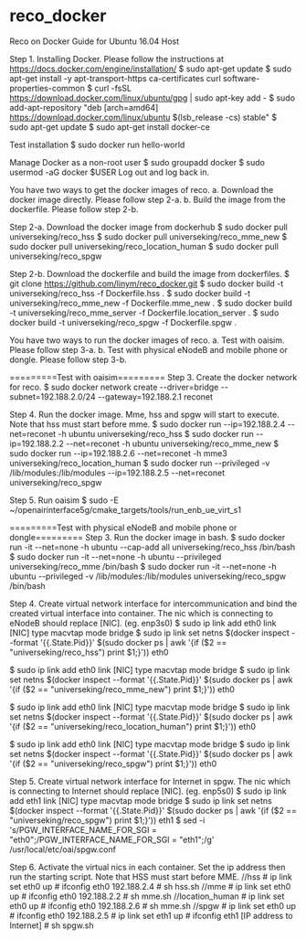 # reco_docker
Reco on Docker Guide for Ubuntu 16.04 Host

Step 1. Installing Docker.
Please follow the instructions at https://docs.docker.com/engine/installation/
$ sudo apt-get update
$ sudo apt-get install -y apt-transport-https ca-certificates curl software-properties-common
$ curl -fsSL https://download.docker.com/linux/ubuntu/gpg | sudo apt-key add -
$ sudo add-apt-repository "deb [arch=amd64] https://download.docker.com/linux/ubuntu $(lsb_release -cs) stable"
$ sudo apt-get update
$ sudo apt-get install docker-ce

Test installation
$ sudo docker run hello-world

Manage Docker as a non-root user
$ sudo groupadd docker
$ sudo usermod -aG docker $USER
Log out and log back in.

You have two ways to get the docker images of reco.
a. Download the docker image directly. Please follow step 2-a.
b. Build the image from the dockerfile. Please follow step 2-b.

Step 2-a. Download the docker image from dockerhub
$ sudo docker pull universeking/reco_hss
$ sudo docker pull universeking/reco_mme_new
$ sudo docker pull universeking/reco_location_human
$ sudo docker pull universeking/reco_spgw

Step 2-b. Download the dockerfile and build the image from dockerfiles.
$ git clone https://github.com/linym/reco_docker.git
$ sudo docker build -t universeking/reco_hss -f Dockerfile.hss .
$ sudo docker build -t universeking/reco_mme_new -f Dockerfile.mme_new .
$ sudo docker build -t universeking/reco_mme_server -f Dockerfile.location_server .
$ sudo docker build -t universeking/reco_spgw -f Dockerfile.spgw .

You have two ways to run the docker images of reco.
a. Test with oaisim. Please follow step 3-a.
b. Test with physical eNodeB and mobile phone or dongle. Please follow step 3-b.

=========Test with oaisim=========
Step 3. Create the docker network for reco.
$ sudo docker network create --driver=bridge --subnet=192.188.2.0/24 --gateway=192.188.2.1 reconet

Step 4. Run the docker image. Mme, hss and spgw will start to execute. Note that hss must start before mme.
$ sudo docker run --ip=192.188.2.4 --net=reconet -h ubuntu universeking/reco_hss
$ sudo docker run --ip=192.188.2.2 --net=reconet -h ubuntu universeking/reco_mme_new
$ sudo docker run --ip=192.188.2.6 --net=reconet -h mme3 universeking/reco_location_human
$ sudo docker run --privileged -v /lib/modules:/lib/modules --ip=192.188.2.5 --net=reconet universeking/reco_spgw

Step 5. Run oaisim
$ sudo -E ~/openairinterface5g/cmake_targets/tools/run_enb_ue_virt_s1

=========Test with physical eNodeB and mobile phone or dongle=========
Step 3. Run the docker image in bash.
$ sudo docker run -it --net=none -h ubuntu --cap-add all universeking/reco_hss /bin/bash
$ sudo docker run -it --net=none -h ubuntu --privileged universeking/reco_mme /bin/bash
$ sudo docker run -it --net=none -h ubuntu --privileged -v /lib/modules:/lib/modules universeking/reco_spgw /bin/bash

Step 4. Create virtual network interface for intercommunication and bind the created virtual interface into container. The nic which is connecting to eNodeB should replace [NIC]. (eg. enp3s0)
$ sudo ip link add eth0 link [NIC] type macvtap mode bridge
$ sudo ip link set netns $(docker inspect --format '{{.State.Pid}}' $(sudo docker ps | awk '{if ($2 == "universeking/reco_hss") print $1;}')) eth0

$ sudo ip link add eth0 link [NIC] type macvtap mode bridge
$ sudo ip link set netns $(docker inspect --format '{{.State.Pid}}' $(sudo docker ps | awk '{if ($2 == "universeking/reco_mme_new") print $1;}')) eth0

$ sudo ip link add eth0 link [NIC] type macvtap mode bridge
$ sudo ip link set netns $(docker inspect --format '{{.State.Pid}}' $(sudo docker ps | awk '{if ($2 == "universeking/reco_location_human") print $1;}')) eth0

$ sudo ip link add eth0 link [NIC] type macvtap mode bridge
$ sudo ip link set netns $(docker inspect --format '{{.State.Pid}}' $(sudo docker ps | awk '{if ($2 == "universeking/reco_spgw") print $1;}')) eth0

Step 5. Create virtual network interface for Internet in spgw. The nic which is connecting to Internet should replace [NIC]. (eg. enp5s0)
$ sudo ip link add eth1 link [NIC] type macvtap mode bridge
$ sudo ip link set netns $(docker inspect --format '{{.State.Pid}}' $(sudo docker ps | awk '{if ($2 == "universeking/reco_spgw") print $1;}')) eth1
$ sed -i 's/PGW_INTERFACE_NAME_FOR_SGI            = "eth0";/PGW_INTERFACE_NAME_FOR_SGI            = "eth1";/g' /usr/local/etc/oai/spgw.conf

Step 6. Activate the virtual nics in each container. Set the ip address then run the starting script. Note that HSS must start before MME.
//hss
\#  ip link set eth0 up
\#  ifconfig eth0 192.188.2.4
\#  sh hss.sh
//mme
\#  ip link set eth0 up
\#  ifconfig eth0 192.188.2.2
\#  sh mme.sh
//location_human
\#  ip link set eth0 up
\#  ifconfig eth0 192.188.2.6
\#  sh mme.sh
//spgw
\#  ip link set eth0 up
\#  ifconfig eth0 192.188.2.5
\#  ip link set eth1 up
\#  ifconfig eth1 [IP address to Internet]
\#  sh spgw.sh
